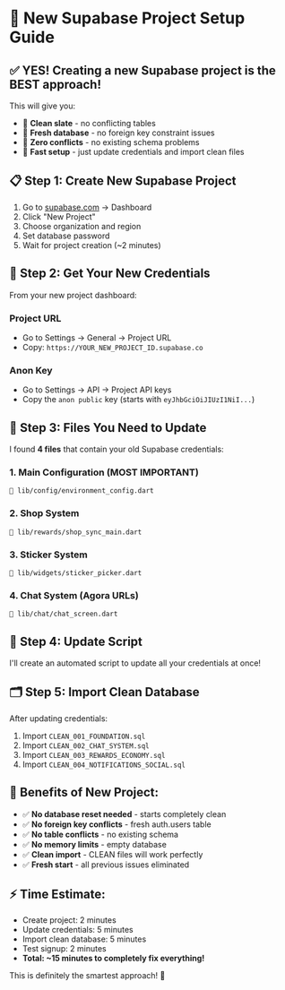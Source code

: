 # 🚀 New Supabase Project Setup Guide

## ✅ **YES! Creating a new Supabase project is the BEST approach!**

This will give you:
- 🎯 **Clean slate** - no conflicting tables
- 🎯 **Fresh database** - no foreign key constraint issues  
- 🎯 **Zero conflicts** - no existing schema problems
- 🎯 **Fast setup** - just update credentials and import clean files

## 📋 **Step 1: Create New Supabase Project**

1. Go to [supabase.com](https://supabase.com) → Dashboard
2. Click "New Project"
3. Choose organization and region
4. Set database password
5. Wait for project creation (~2 minutes)

## 🔑 **Step 2: Get Your New Credentials**

From your new project dashboard:

### **Project URL**
- Go to Settings → General → Project URL
- Copy: `https://YOUR_NEW_PROJECT_ID.supabase.co`

### **Anon Key**  
- Go to Settings → API → Project API keys
- Copy the `anon public` key (starts with `eyJhbGciOiJIUzI1NiI...`)

## 📁 **Step 3: Files You Need to Update**

I found **4 files** that contain your old Supabase credentials:

### **1. Main Configuration (MOST IMPORTANT)**
```
📂 lib/config/environment_config.dart
```

### **2. Shop System**
```
📂 lib/rewards/shop_sync_main.dart  
```

### **3. Sticker System**
```
📂 lib/widgets/sticker_picker.dart
```

### **4. Chat System (Agora URLs)**
```
📂 lib/chat/chat_screen.dart
```

## 🔧 **Step 4: Update Script**

I'll create an automated script to update all your credentials at once!

## 🗂️ **Step 5: Import Clean Database**

After updating credentials:
1. Import `CLEAN_001_FOUNDATION.sql`
2. Import `CLEAN_002_CHAT_SYSTEM.sql`  
3. Import `CLEAN_003_REWARDS_ECONOMY.sql`
4. Import `CLEAN_004_NOTIFICATIONS_SOCIAL.sql`

## 🎉 **Benefits of New Project:**

- ✅ **No database reset needed** - starts completely clean
- ✅ **No foreign key conflicts** - fresh auth.users table
- ✅ **No table conflicts** - no existing schema
- ✅ **No memory limits** - empty database
- ✅ **Clean import** - CLEAN files will work perfectly
- ✅ **Fresh start** - all previous issues eliminated

## ⚡ **Time Estimate:**
- Create project: 2 minutes
- Update credentials: 5 minutes  
- Import clean database: 5 minutes
- Test signup: 2 minutes
- **Total: ~15 minutes to completely fix everything!**

This is definitely the smartest approach! 🎯
